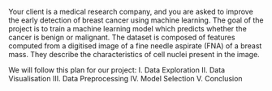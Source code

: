Your client is a medical research company, and you are asked to improve the early detection of breast cancer using machine learning. The goal of the project is to train a machine learning model which predicts whether the cancer is benign or malignant.
The dataset is composed of features computed from a digitised image of a fine needle aspirate (FNA) of a breast mass. They describe the characteristics of cell nuclei present in the image.

We will follow this plan for our project:
I. Data Exploration 
II. Data Visualisation
III. Data Preprocessing
IV. Model Selection
V. Conclusion
